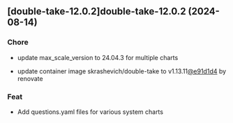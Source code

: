 

## [double-take-12.0.2]double-take-12.0.2 (2024-08-14)

### Chore



- update max_scale_version to 24.04.3 for multiple charts

- update container image skrashevich/double-take to v1.13.11[@e91d1d4](https://github.com/e91d1d4) by renovate

### Feat



- Add questions.yaml files for various system charts